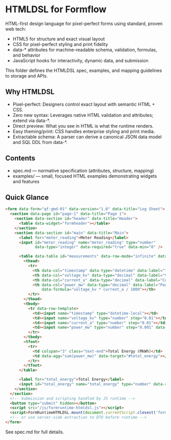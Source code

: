 # HTMLDSL for Formflow

HTML-first design language for pixel-perfect forms using standard, proven web tech:
- HTML5 for structure and exact visual layout
- CSS for pixel-perfect styling and print fidelity
- data-* attributes for machine-readable schema, validation, formulas, and behavior
- JavaScript hooks for interactivity, dynamic data, and submission

This folder defines the HTMLDSL spec, examples, and mapping guidelines to storage and APIs.

## Why HTMLDSL
- Pixel-perfect: Designers control exact layout with semantic HTML + CSS.
- Zero new syntax: Leverages native HTML validation and attributes; extend via data-*.
- Direct preview: What you see in HTML is what the runtime renders.
- Easy theming/print: CSS handles enterprise styling and print media.
- Extractable schema: A parser can derive a canonical JSON data model and SQL DDL from data-*.

## Contents
- spec.md — normative specification (attributes, structure, mapping)
- examples/ — small, focused HTML examples demonstrating widgets and features

## Quick Glance
```html
<form data-form="qf-gmd-01" data-version="1.0" data-title="Log Sheet">
  <section data-page id="page-1" data-title="Page 1">
    <section data-section id="header" data-title="Header">
      <table data-widget="formheader"></table>
    </section>
    <section data-section id="main" data-title="Main">
      <label for="meter_reading">Meter Reading</label>
      <input id="meter_reading" name="meter_reading" type="number"
             data-type="integer" data-required="true" data-min="0" />

      <table data-table id="measurements" data-row-mode="infinite" data-allow-add-rows="true">
        <thead>
          <tr>
            <th data-col="timestamp" data-type="datetime" data-label="Time"></th>
            <th data-col="voltage_kv" data-type="decimal" data-label="Voltage (kV)"></th>
            <th data-col="current_a" data-type="decimal" data-label="Current (A)"></th>
            <th data-col="power_mw" data-type="decimal" data-label="Power (MW)"
                data-formula="voltage_kv * current_a / 1000"></th>
          </tr>
        </thead>
        <tbody>
          <tr data-row-template>
            <td><input name="timestamp" type="datetime-local"></td>
            <td><input name="voltage_kv" type="number" step="0.01"></td>
            <td><input name="current_a" type="number" step="0.01"></td>
            <td><input name="power_mw" type="number" step="0.001" data-computed></td>
          </tr>
        </tbody>
        <tfoot>
          <tr>
            <td colspan="3" class="text-end">Total Energy (MkWh)</td>
            <td data-agg="sum(power_mw)" data-target="#total_energy"></td>
          </tr>
        </tfoot>
      </table>

      <label for="total_energy">Total Energy</label>
      <input id="total_energy" name="total_energy" type="number" data-readonly>
    </section>
  </section>
  <!-- Submission and scripting handled by JS runtime -->
  <button type="submit" hidden></button>
  <script src="/js/formruntime-htmldsl.js"></script>
  <script>FormRuntimeHTMLDSL.mount(document.currentScript.closest('form'))</script>
  <!-- or use server-side extraction to DTO before runtime -->
</form>
```

See spec.md for full details.

